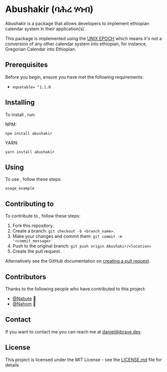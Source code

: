 # Abushakir (ባሕረ ሃሳብ)

<!--- These are examples. See https://shields.io for others or to customize this set of shields. You might want to include dependencies, project status and licence info here --->
<!---![GitHub repo size](https://img.shields.io/github/repo-size/Nabute/Abushakir)--->
<!---![GitHub contributors](https://img.shields.io/github/contributors/Nabute/Abushakir)--->
<!---![GitHub stars](https://img.shields.io/github/stars/Nabute/Abushakir?style=social)--->
<!---![GitHub forks](https://img.shields.io/github/forks/Nabute/Abushakir?style=social)--->
<!---![Twitter Follow](https://img.shields.io/twitter/follow/danny_nigusse?style=social)--->

Abushakir is a package that allows developers to implement ethiopian calendar system in their application(s)`.

This package is implemented using the [UNIX EPOCH](https://en.wikipedia.org/wiki/Unix_time) which means it's not a conversion of any other calendar system into
ethiopian, for instance, Gregorian Calendar into Ethiopian.

## Prerequisites

Before you begin, ensure you have met the following requirements:
<!--- These are just example requirements. Add, duplicate or remove as required --->
* ```equatable= ^1.1.0```

## Installing <Abushakir>

To install <Abushakir>, run:

NPM:
```
npm install abushakir
```

YARN:
```
yarn install abushakir
```
## Using <Abushakir>

To use <Abushakir>, follow these steps:

```
usage_example
```

<!---Add run commands and examples you think users will find useful. Provide an options reference for bonus points!--->

## Contributing to <Abushakir>
<!--- If your README is long or you have some specific process or steps you want contributors to follow, consider creating a separate CONTRIBUTING.md file--->
To contribute to <Abushakir>, follow these steps:

1. Fork this repository.
2. Create a branch: `git checkout -b <branch_name>`.
3. Make your changes and commit them: `git commit -m '<commit_message>'`
4. Push to the original branch: `git push origin Abushakir/<location>`
5. Create the pull request.

Alternatively see the GitHub documentation on [creating a pull request](https://help.github.com/en/github/collaborating-with-issues-and-pull-requests/creating-a-pull-request).

## Contributors

Thanks to the following people who have contributed to this project:

* [@Nabute](https://github.com/Nabute) 📖
* [@Nahom](https://github.com/icnahom) 🐛

<!---You might want to consider using something like the [All Contributors](https://github.com/all-contributors/all-contributors) specification and its [emoji key](https://allcontributors.org/docs/en/emoji-key).--->

## Contact

If you want to contact me you can reach me at <daniel@ibrave.dev>.

## License
<!--- If you're not sure which open license to use see https://choosealicense.com/--->

This project is licensed under the MIT License - see the [LICENSE.md](LICENSE) file for details

